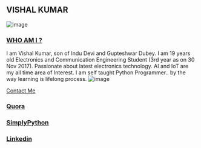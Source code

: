 ## VISHAL KUMAR
![image](https://qph.ec.quoracdn.net/main-qimg-79d77e3edbad4e35785402b59ce42b91-c)
### [WHO AM I ?](#WhoamI)
I am Vishal Kumar, son of Indu Devi and Gupteshwar Dubey.
I am 19 years old Electronics and Communication Engineering Student (3rd year as on 30 Nov 2017). 
Passionate about latest electronics technology.
AI and IoT are my all time area of Interest.
I am self taught Python Programmer.. by the way learning is lifelong process.
![image](https://qph.fs.quoracdn.net/main-thumb-113402770-200-agpgpkvhzjjshtivxogrhwsfhnewqzno.jpeg)


[Contact Me](#ContactMe)
### [Quora](https://www.quora.com/profile/Vishal-566)
### [SimplyPython](https://simplypython.quora.com)
### [Linkedin](https://www.linkedin.com/in/the-vishal)
